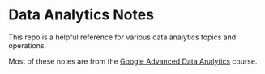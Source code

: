 # Data Analytics Notes

This repo is a helpful reference for various data analytics topics and operations. 
<p>

Most of these notes are from the [Google Advanced Data Analytics](https://www.coursera.org/professional-certificates/google-advanced-data-analytics) course.







